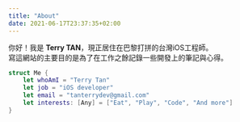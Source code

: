 ```yaml
---
title: "About"
date: 2021-06-17T23:37:35+02:00
---
```


你好！我是 **Terry TAN**，現正居住在巴黎打拼的台灣iOS工程師。\
寫這網站的主要目的是為了在工作之餘記錄一些開發上的筆記與心得。


```swift
struct Me {
    let whoAmI = "Terry Tan"
    let job = "iOS developer"
    let email = "tanterrydev@gmail.com"
    let interests: [Any] = ["Eat", "Play", "Code", "And more"]
}
```
